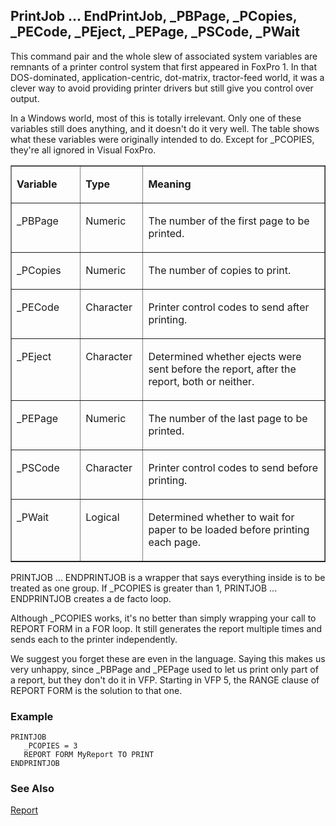 ## PrintJob ... EndPrintJob, _PBPage, _PCopies, _PECode, _PEject, _PEPage, _PSCode, _PWait

This command pair and the whole slew of associated system variables are remnants of a printer control system that first appeared in FoxPro 1. In that DOS-dominated, application-centric, dot-matrix, tractor-feed world, it was a clever way to avoid providing printer drivers but still give you control over output.

In a Windows world, most of this is totally irrelevant. Only one of these variables still does anything, and it doesn't do it very well. The table shows what these variables were originally intended to do. Except for _PCOPIES, they're all ignored in Visual FoxPro.

<table width=100% border cellspacing=0 cellpadding=0>
<tr>
  <td width=22% valign=top>
  <p><b>Variable</b></p>
  </td>
  <td width=20% valign=top>
  <p><b>Type</b></p>
  </td>
  <td width=59% valign=top>
  <p><b>Meaning</b></p>
  </td>
 </tr>
<tr>
  <td width=22% valign=top>
  <p>_PBPage</p>
  </td>
  <td width=20% valign=top>
  <p>Numeric</p>
  </td>
  <td width=59% valign=top>
  <p>The number of the first page to be printed.</p>
  </td>
 </tr>
<tr>
  <td width=22% valign=top>
  <p>_PCopies</p>
  </td>
  <td width=20% valign=top>
  <p>Numeric</p>
  </td>
  <td width=59% valign=top>
  <p>The number of copies to print.</p>
  </td>
 </tr>
<tr>
  <td width=22% valign=top>
  <p>_PECode</p>
  </td>
  <td width=20% valign=top>
  <p>Character</p>
  </td>
  <td width=59% valign=top>
  <p>Printer control codes to send after printing.</p>
  </td>
 </tr>
<tr>
  <td width=22% valign=top>
  <p>_PEject</p>
  </td>
  <td width=20% valign=top>
  <p>Character</p>
  </td>
  <td width=59% valign=top>
  <p>Determined whether ejects were sent before the report, after the report, both or neither.</p>
  </td>
 </tr>
<tr>
  <td width=22% valign=top>
  <p>_PEPage</p>
  </td>
  <td width=20% valign=top>
  <p>Numeric</p>
  </td>
  <td width=59% valign=top>
  <p>The number of the last page to be printed.</p>
  </td>
 </tr>
<tr>
  <td width=22% valign=top>
  <p>_PSCode</p>
  </td>
  <td width=20% valign=top>
  <p>Character</p>
  </td>
  <td width=59% valign=top>
  <p>Printer control codes to send before printing.</p>
  </td>
 </tr>
<tr>
  <td width=22% valign=top>
  <p>_PWait</p>
  </td>
  <td width=20% valign=top>
  <p>Logical</p>
  </td>
  <td width=59% valign=top>
  <p>Determined whether to wait for paper to be loaded before printing each page.</p>
  </td>
 </tr>
</table>

PRINTJOB ... ENDPRINTJOB is a wrapper that says everything inside is to be treated as one group. If _PCOPIES is greater than 1, PRINTJOB ... ENDPRINTJOB creates a de facto loop. 

Although _PCOPIES works, it's no better than simply wrapping your call to REPORT FORM in a FOR loop. It still generates the report multiple times and sends each to the printer independently.

We suggest you forget these are even in the language. Saying this makes us very unhappy, since _PBPage and _PEPage used to let us print only part of a report, but they don't do it in VFP. Starting in VFP 5, the RANGE clause of REPORT FORM is the solution to that one.

### Example

```foxpro
PRINTJOB
   _PCOPIES = 3
   REPORT FORM MyReport TO PRINT
ENDPRINTJOB
```
### See Also

[Report](s4g238.md)